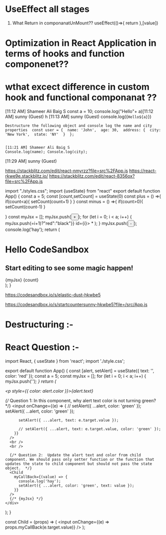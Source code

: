 # UseEffect all stages 
1. What Return in componanatUnMount??
useEffect(()=>{
    return 
  },[value])
# Optimization in React Application in terms of hooks and function componenet?? 

# wthat excect difference in custom hook and functional componanat ??

  [11:12 AM] Shameer Ali Baig S
    const a = 10; console.log("Hello"+ a)
​[11:12 AM] sunny (Guest)
    h
​[11:13 AM] sunny (Guest)
    console.log({​​`Hello${​​a}​​`}​​)


    Destructure the following object and console log the name and city properties  const user = {  name: 'John',  age: 30,  address: {  city: 'New York',  state: 'NY'  }  }; 


    [11:21 AM] Shameer Ali Baig S
    Console.log(name); Console.log(city); 
​[11:29 AM] sunny (Guest)
    
<script>
/*function a(i){​​​​​​​
    return function (j){​​​​​​​
        if(j){​​​​​​​
            return a(i+j);
        }​​​​​​​
        return i
    }​​​​​​​
}​​​​​​​


const res= a(2)(3)();
console.log(res,"res")
*/



const user = {​​​​​​​  
name: 'John',  
age: 30, 
address: {​​​​​​​  city: 'New York',  state: 'NY'  }​​​​​​​  


}​​​​​​​; 
const {...user} = user
console.log(name)
console.log(city)











const {​​​​​​​name,address:{​​​​​​​city}​​​​​​​}​​​​​​​ = user
//const {​​​​​​​city}​​​​​​​ = address
console.log(name)
console.log(city)
//output {​​​​​​​john:NewYork}​​​​​​​
</script>

https://stackblitz.com/edit/react-nmyrzz?file=src%2FApp.js
https://react-rkwe9e.stackblitz.io/
https://stackblitz.com/edit/react-8356ox?file=src%2FApp.js



import "./styles.css";
import {useState} from "react"
export default function App() {
 const a = 5;
 const [count,setCount] = useState(0)
 const plus = () =>{
 if(count<a){
 setCount(count+1)
 }
 }
 const minus = () =>{
 if(count>0){
 setCount(count-1)
 }
 
 }
 const myJsx = [];
 myJsx.push(<button onClick={plus}> + </button>);
 for (let i = 0; i < a; i++) {
 myJsx.push(<span 
 style={{color:(count>=i+1)?"red":"black"}}
 id={i}> * </span>);
 }
 myJsx.push(<button onClick={minus}> - </button>);
 console.log('hay');
 return (
 <div className="App">
 <h1>Hello CodeSandbox</h1>
 <h2>Start editing to see some magic happen!</h2>
 {myJsx}
 {count}
 </div>
 );
}

https://codesandbox.io/s/elastic-dust-hkwbe5

https://codesandbox.io/s/startcountersunny-hkwbe5?file=/src/App.js



# Destructuring :-

<script>
/*function a(i){
	return function (j){
    	if(j){
    		return i+j;
        }
        return i
    }
}

const res= a(2)(3)();
console.log(res,"res")
*/


const user = {  name: 'John',  
age: 30, 
address: {  city: 'New York',  state: 'NY'  }  

}; 
const {name,address:{city}} = user
//const {city} = address
console.log(name)
console.log(city)
//output {john:NewYork}
</script>




# React Question :-
import React, { useState } from 'react';
import './style.css';

export default function App() {
  const [alert, setAlert] = useState({ text: '', color: 'red' });
  const a = 5;
  const myJsx = [];
  for (let i = 0; i < a; i++) {
    myJsx.push('*');
  }
  return (
    <div>
      <p style={{ color: alert.color }}>{alert.text}</p>
      {/* Question 1: In this component, why alert text color is not turning green? */}
      <input
        onChange={(e) => {
          // setAlert({ ...alert, color: 'green' });
          setAlert({ ...alert, color: 'green' });

          setAlert({ ...alert, text: e.target.value });

          // setAlert({ ...alert, text: e.target.value, color: 'green' });
        }}
      />
      <br />
      <br />

      {/* Question 2:  Update the alert text and color from child component. We should pass only setter function or the function that updates the state to child component but should not pass the state object.  */}
      <Child
        myCallBack={(value) => {
          console.log('hay');
          setAlert({ ...alert, color: 'green', text: value });
        }}
      />
      {/* {myJsx} */}
    </div>
  );
}

const Child = (props) => (
  <input onChange={(e) => props.myCallBack(e.target.value)} />
);

